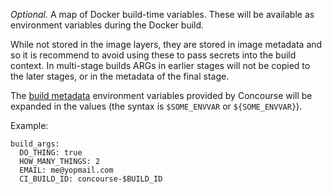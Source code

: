*Optional.*  A map of Docker build-time variables. These will be available as environment variables during the Docker build.

While not stored in the image layers, they are stored in image metadata and so it is recommend to avoid using these to pass secrets into the build context. In multi-stage builds ARGs in earlier stages will not be copied to the later stages, or in the metadata of the final stage.

The [build metadata](https://concourse-ci.org/implementing-resources.html#resource-metadata) environment variables provided by Concourse will be expanded in the values (the syntax is `$SOME_ENVVAR` or `${SOME_ENVVAR}`).

Example:

```
build_args:
  DO_THING: true
  HOW_MANY_THINGS: 2
  EMAIL: me@yopmail.com
  CI_BUILD_ID: concourse-$BUILD_ID
```
